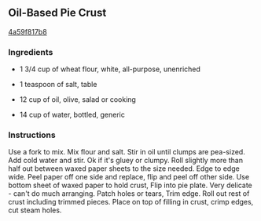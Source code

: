 ## Oil-Based Pie Crust

[4a59f817b8](http://www.food.com/recipe/oil-based-pie-crust-463127)

### Ingredients

 - 1 3/4 cup of wheat flour, white, all-purpose, unenriched

 - 1 teaspoon of salt, table

 - 12 cup of oil, olive, salad or cooking

 - 14 cup of water, bottled, generic

### Instructions

Use a fork to mix. Mix flour and salt. Stir in oil until clumps are pea-sized. Add cold water and stir. Ok if it's gluey or clumpy. Roll slightly more than half out between waxed paper sheets to the size needed. Edge to edge wide. Peel paper off one side and replace, flip and peel off other side. Use bottom sheet of waxed paper to hold crust, Flip into pie plate. Very delicate - can't do much arranging. Patch holes or tears, Trim edge. Roll out rest of crust including trimmed pieces. Place on top of filling in crust, crimp edges, cut steam holes.